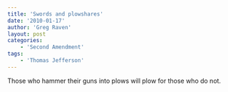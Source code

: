 ```yaml
---
title: 'Swords and plowshares'
date: '2010-01-17'
author: 'Greg Raven'
layout: post
categories:
    - 'Second Amendment'
tags:
    - 'Thomas Jefferson'
---
```


Those who hammer their guns into plows will plow for those who do not.

